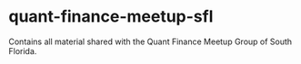 # quant-finance-meetup-sfl
Contains all material shared with the Quant Finance Meetup Group of South Florida.
